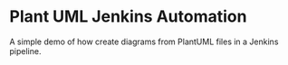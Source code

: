 # Plant UML Jenkins Automation

A simple demo of how create diagrams from PlantUML files in a Jenkins pipeline.